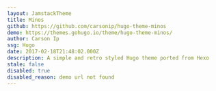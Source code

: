 ```yaml
---
layout: JamstackTheme
title: Minos
github: https://github.com/carsonip/hugo-theme-minos
demo: https://themes.gohugo.io/theme/hugo-theme-minos/
author: Carson Ip
ssg: Hugo
date: 2017-02-18T21:48:02.000Z
description: A simple and retro styled Hugo theme ported from Hexo
stale: false
disabled: true
disabled_reason: demo url not found
---
```


